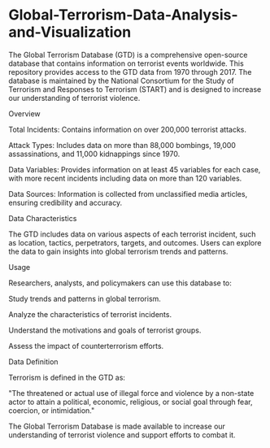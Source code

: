 # Global-Terrorism-Data-Analysis-and-Visualization

The Global Terrorism Database (GTD) is a comprehensive open-source database that contains information on terrorist events worldwide. This repository provides access to the GTD data from 1970 through 2017. The database is maintained by the National Consortium for the Study of Terrorism and Responses to Terrorism (START) and is designed to increase our understanding of terrorist violence.

Overview

Total Incidents: Contains information on over 200,000 terrorist attacks.

Attack Types: Includes data on more than 88,000 bombings, 19,000 assassinations, and 11,000 kidnappings since 1970.

Data Variables: Provides information on at least 45 variables for each case, with more recent incidents including data on more than 120 variables.

Data Sources: Information is collected from unclassified media articles, ensuring credibility and accuracy.

Data Characteristics

The GTD includes data on various aspects of each terrorist incident, such as location, tactics, perpetrators, targets, and outcomes. Users can explore the data to gain insights into global terrorism trends and patterns.

Usage

Researchers, analysts, and policymakers can use this database to:

Study trends and patterns in global terrorism.

Analyze the characteristics of terrorist incidents.

Understand the motivations and goals of terrorist groups.

Assess the impact of counterterrorism efforts.

Data Definition

Terrorism is defined in the GTD as:

"The threatened or actual use of illegal force and violence by a non-state actor to attain a political, economic, religious, or social goal through fear, coercion, or intimidation."

The Global Terrorism Database is made available to increase our understanding of terrorist violence and support efforts to combat it.
